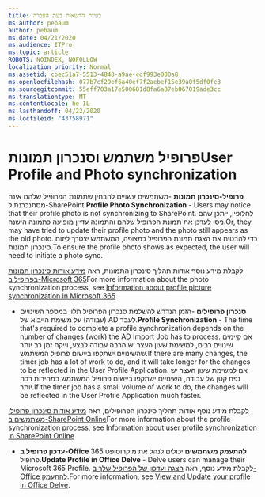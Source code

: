 ```yaml
---
title: בעיות הרשאות בעת העברה
ms.author: pebaum
author: pebaum
ms.date: 04/21/2020
ms.audience: ITPro
ms.topic: article
ROBOTS: NOINDEX, NOFOLLOW
localization_priority: Normal
ms.assetid: cbec51a7-5513-4848-a9ae-cdf993e000a8
ms.openlocfilehash: 077b7cf29ef6a40ef7f2aebef15e39a0f5df0fc3
ms.sourcegitcommit: 55eff703a17e500681d8fa6a87eb067019ade3cc
ms.translationtype: MT
ms.contentlocale: he-IL
ms.lasthandoff: 04/22/2020
ms.locfileid: "43758971"
---
```

# <a name="user-profile-and-photo-synchronization"></a><span data-ttu-id="95568-102">פרופיל משתמש וסנכרון תמונות</span><span class="sxs-lookup"><span data-stu-id="95568-102">User Profile and Photo synchronization</span></span>

 <span data-ttu-id="95568-103">**פרופיל-סינכרון תמונות** -משתמשים עשויים להבחין שתמונת הפרופיל שלהם אינה מסתנכרנת ל-SharePoint.</span><span class="sxs-lookup"><span data-stu-id="95568-103">**Profile Photo Synchronization** - Users may notice that their profile photo is not synchronizing to SharePoint.</span></span> <span data-ttu-id="95568-104">לחלופין, ייתכן שהם ניסו לעדכן את תמונת הפרופיל שלהם והתמונה עדיין מופיעה כתמונה הישנה.</span><span class="sxs-lookup"><span data-stu-id="95568-104">Or, they may have tried to update their profile photo and the photo still appears as the old photo.</span></span> <span data-ttu-id="95568-105">כדי להבטיח את הצגת תמונת הפרופיל כמצופה, המשתמש יצטרך ליזום סינכרון תמונות.</span><span class="sxs-lookup"><span data-stu-id="95568-105">To ensure the profile photo shows as expected, the user will need to initiate a photo sync.</span></span> 
  
<span data-ttu-id="95568-106">לקבלת מידע נוסף אודות תהליך סינכרון התמונות, ראה [מידע אודות סינכרון תמונות בפרופיל ב-Microsoft 365](https://go.microsoft.com/fwlink/?linkid=2022634)</span><span class="sxs-lookup"><span data-stu-id="95568-106">For more information about the photo synchronization process, see [Information about profile picture synchronization in Microsoft 365](https://go.microsoft.com/fwlink/?linkid=2022634)</span></span>
  
- <span data-ttu-id="95568-107">**סנכרון פרופילים** -הזמן הנדרש להשלמת סנכרון הפרופיל תלוי במספר השינויים (עבודה) על משימת הייבוא של AD לעבד.</span><span class="sxs-lookup"><span data-stu-id="95568-107">**Profile Synchronization** - The time that's required to complete a profile synchronization depends on the number of changes (work) the AD Import Job has to process.</span></span> <span data-ttu-id="95568-108">אם קיימים שינויים רבים, למשימת שעון העצר יש הרבה עבודה לבצע, וייקח זמן רב יותר שהשינויים ישתקפו ביישום פרופיל המשתמש.</span><span class="sxs-lookup"><span data-stu-id="95568-108">If there are many changes, the timer job has a lot of work to do, and it will take longer for the changes to be reflected in the User Profile Application.</span></span> <span data-ttu-id="95568-109">אם למשימת שעון העצר יש נפח קטן של עבודה, השינויים ישתקפו ביישום פרופיל המשתמש במהירות רבה יותר.</span><span class="sxs-lookup"><span data-stu-id="95568-109">If the timer job has a small volume of work to do, the changes will be reflected in the User Profile Application much faster.</span></span> 
  
<span data-ttu-id="95568-110">לקבלת מידע נוסף אודות תהליך סינכרון הפרופילים, ראה [מידע אודות סינכרון פרופילי משתמשים ב-SharePoint Online](https://go.microsoft.com/fwlink/?linkid=2022639)</span><span class="sxs-lookup"><span data-stu-id="95568-110">For more information about the profile synchronization process, see [Information about user profile synchronization in SharePoint Online](https://go.microsoft.com/fwlink/?linkid=2022639)</span></span>
    
- <span data-ttu-id="95568-111">**עדכון פרופיל ב-Office להתעמק משתמשים** יכולים לנהל את מיקרוסופט 365 פרופיל.</span><span class="sxs-lookup"><span data-stu-id="95568-111">**Update Profile in Office Delve** - Delve users can manage their Microsoft 365 Profile.</span></span> <span data-ttu-id="95568-112">לקבלת מידע נוסף, ראה [הצגה ועדכון של הפרופיל שלך ב-Office להתעמק](https://support.office.com/article/View-and-update-your-profile-in-Office-Delve-4e84343b-eedf-45a1-aeb9-8627ccca14ba).</span><span class="sxs-lookup"><span data-stu-id="95568-112">For more information, see [View and Update your profile in Office Delve](https://support.office.com/article/View-and-update-your-profile-in-Office-Delve-4e84343b-eedf-45a1-aeb9-8627ccca14ba).</span></span>
    

